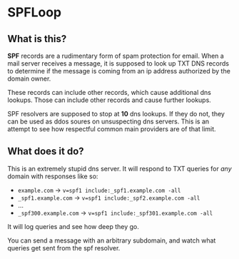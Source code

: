 # SPFLoop

## What is this?

**SPF** records are a rudimentary form of spam protection for email. When a mail server receives a message, it is supposed to look up TXT DNS records to determine if the message is coming from an ip address authorized by the domain owner.

These records can include other records, which cause additional dns lookups. Those can include other records and cause further lookups.

SPF resolvers are supposed to stop at **10** dns lookups. If they do not, they can be used as ddos soures on unsuspecting dns servers. This is an attempt to see how respectful common main providers are of that limit.

## What does it do?

This is an extremely stupid dns server. It will respond to TXT queries for *any* domain with responses like so:

- `example.com` -> `v=spf1 include:_spf1.example.com -all`
- `_spf1.example.com` -> `v=spf1 include:_spf2.example.com -all`
- ...
- `_spf300.example.com` -> `v=spf1 include:_spf301.example.com -all`

It will log queries and see how deep they go. 

You can send a message with an arbitrary subdomain, and watch what queries get sent from the spf resolver.